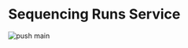 # Sequencing Runs Service

![push main](https://github.com/BCCDC-PHL/sequencing-runs-service/actions/workflows/push_main.yml/badge.svg)
